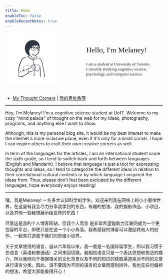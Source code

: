 ```yaml
---
title: Home
enableToc: false
enableRecentNotes: true
---
```


<div style="-webkit-column-count: 2; -moz-column-count: 2; column-count: 2; -webkit-column-rule: 0px dotted #e0e0e0; -moz-column-rule: 0px dotted #e0e0e0; column-rule: 0px dotted #e0e0e0; column-width: 100px">
<img src="https://raw.githubusercontent.com/mel10c/image/main/obsidian/peep.png"/ style="width: calc(100%/1.5)">
 <br>  <br>  <br>
 <p style="font-size: x-large; color:var(--secondary); font-family:'fira code'">Hello, I'm Melaney!</p> <p style="font-size: small; color:var(--primary); font-family:'fira code'"> I am a student at University of Toronto. Currently studying cognitive science, psychology, and computer science.</p>
</div>

- [My Thought Corners](/tags/English) | [我的思维角落](/tags/中文)

<!-- <div style="float: left; width: 30%; min-width: 50px"> -->
<!-- <img src="https://raw.githubusercontent.com/mel10c/image/main/obsidian/peep.png"/> -->
<!-- </div> -->
<!-- <div style="float: right; width: 70%; "> -->
<!-- <p style="font-size: xx-large; color:var(--secondary); font-family:'fira code'">Hello, I'm Melaney!</p> <p style="font-size: medium; color:var(--primary); font-family:'fira code'"> I am a student at University of Toronto. Currently studying cognitive science, psychology, and computer science.</p> -->
<!-- <a href="/tags/English">My Thought Corners</a> <a> | </a> -->
<!-- <a href="/tags/中文">我的思维角落</a> -->
<!-- </div> -->
<!---->

---

Hey, I'm Melaney! I'm a cognitive science student at UofT. Welcome to my cozy "mind palace" of thought on the web for my ideas, photography, programs, and anything else I want to show.

Although, this is my personal blog site, it would be my best interest to make the internet a more inclusive place, even if it's only for a small corner. I hope I can inspire others to craft their own creative corners as well.

In term of the languages for the articles, I am an international student since the sixth grade, so I tend to switch back and forth between languages (English and Mandarin). I believe that language is just a tool for expressing thoughts and ideas, so I tend to categorize the different ideas in relation to their correlational cultural contexts or by which language I acquired the ideas from. Thus, please don't feel been excluded by the different languages, hope everybody enjoys reading!

---

嘿，我是Melaney! 一名多大认知科学的学生。欢迎来到我在网络上的小小思维世界，在这里有我会尽力分享我学到的东西，有趣的想法、我的摄影作品、小项目，以及其他一些我想展示给世界的东西！

尽管这是我的个人博客网站，但我个人而言 是非常希望能助力互联网成为一个更包容的平台，即使只是在这一个小小角落。我希望我的博客可以激励其他人的创作，一起来打造属于我们的思维小世界。

关于文章使用的语言，自从六年级以来，我一直是一名国际留学生，所以我习惯于在语言（英语和普通话）之间来回切换。我相信语言只是一个表达思想和想法的媒介，所以我倾向于根据相关的文化背景以及不同的知识的获取渠道来对不同的文章进行语言分类。因此，请不要因为不同的语言的文章而感到排外，我也无任何偏袒的想法，希望大家能看得开心！

